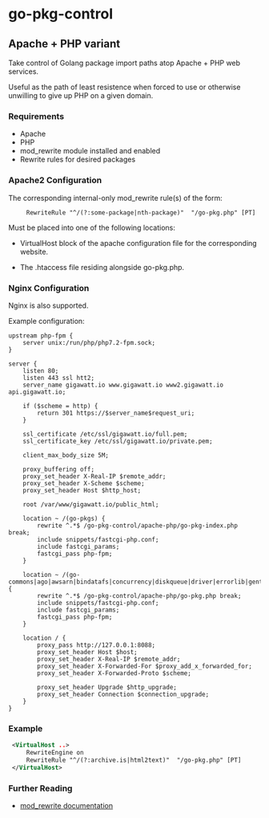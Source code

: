 # go-pkg-control

## Apache + PHP variant

Take control of Golang package import paths atop Apache + PHP web services.

Useful as the path of least resistence when forced to use or otherwise unwilling to give up PHP on a given domain.

### Requirements

* Apache
* PHP
* mod_rewrite module installed and enabled
* Rewrite rules for desired packages

### Apache2 Configuration

The corresponding internal-only mod_rewrite rule(s) of the form:

```
     RewriteRule "^/(?:some-package|nth-package)"  "/go-pkg.php" [PT]
```

Must be placed into one of the following locations:

* VirtualHost block of the apache configuration file for the corresponding website.

* The .htaccess file residing alongside go-pkg.php.

### Nginx Configuration

Nginx is also supported.

Example configuration:

```
upstream php-fpm {
    server unix:/run/php/php7.2-fpm.sock;
}

server {
    listen 80;
    listen 443 ssl htt2;
    server_name gigawatt.io www.gigawatt.io www2.gigawatt.io api.gigawatt.io;

    if ($scheme = http) {
        return 301 https://$server_name$request_uri;
    }

    ssl_certificate /etc/ssl/gigawatt.io/full.pem;
    ssl_certificate_key /etc/ssl/gigawatt.io/private.pem;

    client_max_body_size 5M;

    proxy_buffering off;
    proxy_set_header X-Real-IP $remote_addr;
    proxy_set_header X-Scheme $scheme;
    proxy_set_header Host $http_host;

    root /var/www/gigawatt.io/public_html;

    location ~ /(go-pkgs) {
        rewrite ^.*$ /go-pkg-control/apache-php/go-pkg-index.php break;
        include snippets/fastcgi-php.conf;
        include fastcgi_params;
        fastcgi_pass php-fpm;
    }

    location ~ /(go-commons|ago|awsarn|bindatafs|concurrency|diskqueue|driver|errorlib|gentle|metaflector|netlib|oslib|testlib|upstart|web|window|zklib) {
        rewrite ^.*$ /go-pkg-control/apache-php/go-pkg.php break;
        include snippets/fastcgi-php.conf;
        include fastcgi_params;
        fastcgi_pass php-fpm;
    }

    location / {
        proxy_pass http://127.0.0.1:8088;
        proxy_set_header Host $host;
        proxy_set_header X-Real-IP $remote_addr;
        proxy_set_header X-Forwarded-For $proxy_add_x_forwarded_for;
        proxy_set_header X-Forwarded-Proto $scheme;

        proxy_set_header Upgrade $http_upgrade;
        proxy_set_header Connection $connection_upgrade;
    }
}
```

### Example

```xml
 <VirtualHost ..>
     RewriteEngine on
     RewriteRule "^/(?:archive.is|html2text)"  "/go-pkg.php" [PT]
 </VirtualHost>
 ```

### Further Reading

* [mod_rewrite documentation](https://httpd.apache.org/docs/2.4/rewrite/remapping.html#page-header)


